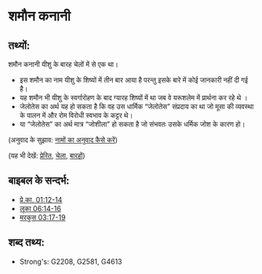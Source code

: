 # शमौन कनानी #

## तथ्यों: ##

शमौन कनानी यीशु के बारह चेलों में से एक था।

* इस शमौन का नाम यीशु के शिष्यों में तीन बार आया है परन्तु इसके बारे में कोई जानकारी नहीं दी गई है।
* यह शमौन भी यीशु के स्वर्गारोहण के बाद ग्यारह शिष्यों में था जब वे यरूशलेम में प्रार्थना कर रहे थे ।
* जेलोतेस का अर्थ यह हो सकता है कि वह उस धार्मिक “जेलोतेस” संप्रदाय का था जो मूसा की व्यवस्था के पालन में और रोम विरोधी स्वभाव के कट्टर थे।
* या “जेलोतेस” का अर्थ मात्र “जोशीला” हो सकता है जो संभवतः उसके धर्मिक जोश के कारण हो।


(अनुवाद के सुझाव: [नामों का अनुवाद कैसे करें](rc://hi/ta/man/translate/translate-names))

(यह भी देखें: [प्रेरित](../kt/apostle.md), [चेला](../kt/disciple.md), [बारहों](../kt/thetwelve.md))

## बाइबल के सन्दर्भ: ##

* [प्रे.का. 01:12-14](rc://hi/tn/help/act/01/12)
* [लूका 06:14-16](rc://hi/tn/help/luk/06/14)
* [मरकुस 03:17-19](rc://hi/tn/help/mrk/03/17)

## शब्द तथ्य: ##

* Strong's: G2208, G2581, G4613
